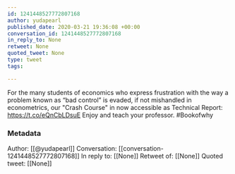 ```yaml
---
id: 1241448527772807168
author: yudapearl
published_date: 2020-03-21 19:36:08 +00:00
conversation_id: 1241448527772807168
in_reply_to: None
retweet: None
quoted_tweet: None
type: tweet
tags:

---
```


For the many students of economics who express frustration with the way a problem known as “bad control” is evaded, if not mishandled in econometrics, our "Crash Course" in now accessible as Technical Report: https://t.co/eQnCbLDsuE 
Enjoy and teach your professor. 
#Bookofwhy

### Metadata

Author: [[@yudapearl]]
Conversation: [[conversation-1241448527772807168]]
In reply to: [[None]]
Retweet of: [[None]]
Quoted tweet: [[None]]
